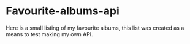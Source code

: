 # Favourite-albums-api

Here is a small listing of my favourite albums, this list was created as a means to test making my own API.
